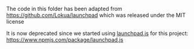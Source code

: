The code in this folder has been adapted from https://github.com/Lokua/launchpad which was released under the MIT license

It is now deprecated since we started using [launchpad.js](https://www.npmjs.com/package/launchpad.js) for this project: https://www.npmjs.com/package/launchpad.js

